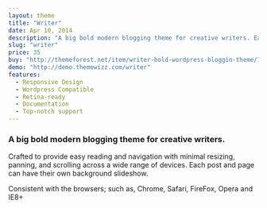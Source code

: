 ```yaml
---
layout: theme
title: "Writer"
date: Apr 10, 2014
description: "A big bold modern blogging theme for creative writers. Each post and page can have their own background slideshow."
slug: "writer"
price: 35
buy: "http://themeforest.net/item/writer-bold-wordpress-bloggin-theme/7332539"
demo: "http://demo.themewizz.com/writer"
features:
  - Responsive Design
  - Wordpress Compatible
  - Retina-ready
  - Documentation
  - Top-notch support
---
```


<h3 class="lead">A big bold modern blogging theme for creative writers.</h3>

Crafted to provide easy reading and navigation with minimal resizing, panning, and scrolling across a wide range of devices. Each post and page can have their own background slideshow. 

Consistent with the browsers; such as, Chrome, Safari, FireFox, Opera and IE8+
